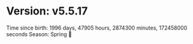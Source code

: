 # Version: v5.5.17
Time since birth: 1996 days, 47905 hours, 2874300 minutes, 172458000 seconds
Season: Spring 🌸
